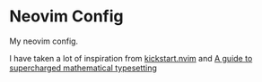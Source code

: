 Neovim Config
=============

My neovim config.

I have taken a lot of inspiration from [kickstart.nvim](https://github.com/nvim-lua/kickstart.nvim) and [A guide to supercharged mathematical typesetting](https://www.ejmastnak.com/tutorials/vim-latex/intro/)
